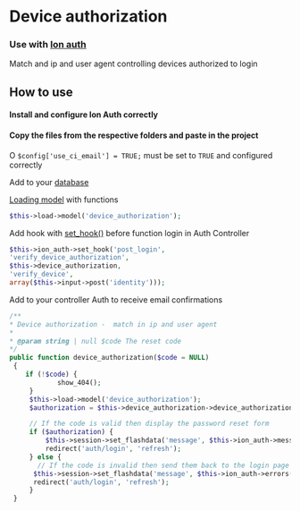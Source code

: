 # Device authorization

### Use with [Ion auth](https://github.com/benedmunds/CodeIgniter-Ion-Auth "Ion auth") 
Match and ip and user agent controlling devices authorized to login

## How to use
#### Install and configure Ion Auth correctly
#### Copy the files from the respective folders and paste in the project

O `$config['use_ci_email'] = TRUE;` must be set to `TRUE` and configured correctly

Add to your [database](https://github.com/matheuscastroweb/device-authorization/blob/master/sql/device_authorization.sql "database") 

[Loading model](https://codeigniter.com/user_guide/general/models.html "Loading model") with functions 
```php
$this->load->model('device_authorization');
```

Add hook with [set_hook()](http://benedmunds.com/ion_auth/#set_hook "set_hook()") before function login in Auth Controller
```php
$this->ion_auth->set_hook('post_login',
'verify_device_authorization', 
$this->device_authorization, 
'verify_device', 
array($this->input->post('identity')));
```


Add to your controller Auth to receive email confirmations
```php
/**
* Device authorization -  match in ip and user agent
*
* @param string | null $code The reset code
*/
public function device_authorization($code = NULL)
 {
    if (!$code) {
            show_404();
     }
     $this->load->model('device_authorization');
     $authorization = $this->device_authorization->device_authorization($code);

     // If the code is valid then display the password reset form
     if ($authorization) {
         $this->session->set_flashdata('message', $this->ion_auth->messages());
         redirect('auth/login', 'refresh');
     } else {
       // If the code is invalid then send them back to the login page
      $this->session->set_flashdata('message', $this->ion_auth->errors());
      redirect('auth/login', 'refresh');
     }
 }
```
